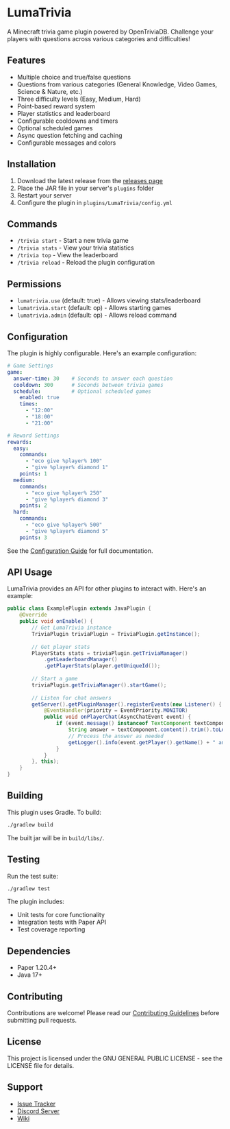 # LumaTrivia

A Minecraft trivia game plugin powered by OpenTriviaDB. Challenge your players with questions across various categories and difficulties!

## Features

- Multiple choice and true/false questions
- Questions from various categories (General Knowledge, Video Games, Science & Nature, etc.)
- Three difficulty levels (Easy, Medium, Hard)
- Point-based reward system
- Player statistics and leaderboard
- Configurable cooldowns and timers
- Optional scheduled games
- Async question fetching and caching
- Configurable messages and colors

## Installation

1. Download the latest release from the [releases page](https://github.com/BadgersMC/LumaTrivia/releases)
2. Place the JAR file in your server's `plugins` folder
3. Restart your server
4. Configure the plugin in `plugins/LumaTrivia/config.yml`

## Commands

- `/trivia start` - Start a new trivia game
- `/trivia stats` - View your trivia statistics
- `/trivia top` - View the leaderboard
- `/trivia reload` - Reload the plugin configuration

## Permissions

- `lumatrivia.use` (default: true) - Allows viewing stats/leaderboard
- `lumatrivia.start` (default: op) - Allows starting games
- `lumatrivia.admin` (default: op) - Allows reload command

## Configuration

The plugin is highly configurable. Here's an example configuration:

```yaml
# Game Settings
game:
  answer-time: 30    # Seconds to answer each question
  cooldown: 300      # Seconds between trivia games
  schedule:          # Optional scheduled games
    enabled: true
    times:
      - "12:00"
      - "18:00"
      - "21:00"

# Reward Settings
rewards:
  easy:
    commands:
      - "eco give %player% 100"
      - "give %player% diamond 1"
    points: 1
  medium:
    commands:
      - "eco give %player% 250"
      - "give %player% diamond 3"
    points: 2
  hard:
    commands:
      - "eco give %player% 500"
      - "give %player% diamond 5"
    points: 3
```

See the [Configuration Guide](https://github.com/BadgersMC/LumaTrivia/wiki/Configuration) for full documentation.

## API Usage

LumaTrivia provides an API for other plugins to interact with. Here's an example:

```java
public class ExamplePlugin extends JavaPlugin {
    @Override
    public void onEnable() {
        // Get LumaTrivia instance
        TriviaPlugin triviaPlugin = TriviaPlugin.getInstance();
        
        // Get player stats
        PlayerStats stats = triviaPlugin.getTriviaManager()
            .getLeaderboardManager()
            .getPlayerStats(player.getUniqueId());
                
        // Start a game
        triviaPlugin.getTriviaManager().startGame();
            
        // Listen for chat answers
        getServer().getPluginManager().registerEvents(new Listener() {
            @EventHandler(priority = EventPriority.MONITOR)
            public void onPlayerChat(AsyncChatEvent event) {
                if (event.message() instanceof TextComponent textComponent) {
                    String answer = textComponent.content().trim().toLowerCase();
                    // Process the answer as needed
                    getLogger().info(event.getPlayer().getName() + " answered: " + answer);
                }
            }
        }, this);
    }
}
```

## Building

This plugin uses Gradle. To build:

```bash
./gradlew build
```

The built jar will be in `build/libs/`.

## Testing

Run the test suite:

```bash
./gradlew test
```

The plugin includes:
- Unit tests for core functionality
- Integration tests with Paper API
- Test coverage reporting

## Dependencies

- Paper 1.20.4+
- Java 17+

## Contributing

Contributions are welcome! Please read our [Contributing Guidelines](CONTRIBUTING.md) before submitting pull requests.

## License

This project is licensed under the GNU GENERAL PUBLIC LICENSE - see the LICENSE file for details.

## Support

- [Issue Tracker](https://github.com/BadgersMC/LumaTrivia/issues)
- [Discord Server](https://discord.gg/badgersmc)
- [Wiki](https://github.com/BadgersMC/LumaTrivia/wiki)
